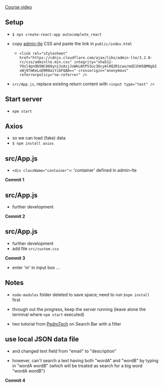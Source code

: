 [Course video](https://www.youtube.com/watch?v=Q2aky3eeO40)

## Setup

- `$ npx create-react-app autocomplete_react`
- copy [admin-lte](https://cdnjs.com/libraries/admin-lte) CSS and paste the link in `public/index.html`

  - `<link rel="stylesheet" href="https://cdnjs.cloudflare.com/ajax/libs/admin-lte/3.2.0-rc/css/adminlte.min.css" integrity="sha512-YOsl4pnOb5NC868yn1JxAzjJsWkLNtP53uc3OcyAl0Q2R1cwo/mdI1hHSQM8gbIxWj97mKeLoD9R0aiYibFQAA==" crossorigin="anonymous" referrerpolicy="no-referrer" />`

- `src/App.js`, replace existing return content with `<input type="text" />`

## Start server

- `npm start`

## Axios

- so we can load (fake) data
- `$ npm install axios`

## src/App.js

- `<div className="container">`: 'container' defined in admin-lte

**Commit 1**

## src/App.js

- further development

**Commit 2**

## src/App.js

- further development
- add file `src/custom.css`

**Commit 3**

- enter 'm' in input box ...

## Notes

- `node-modules` folder deleted to save space; need to run `$npm install` first
- through out the progress, keep the server running (leave alone the terminal where `npm start` executed)

- two tutorial from [PedroTech](https://www.youtube.com/watch?v=mZvKPtH9Fzo) on Search Bar with a filter

## use local JSON data file

- and changed text field from "email" to "description"

- however, can't search a text having both "wordA" and "wordB" by typing in "wordA wordB" (which will be treated as search for a big word "wordA wordB")

**Commit 4**
